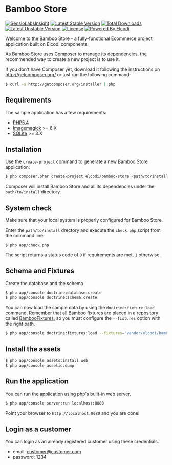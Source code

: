 Bamboo Store
============

[![SensioLabsInsight](https://insight.sensiolabs.com/projects/1940740e-9fe0-498e-8962-024b173a29c0/mini.png)](https://insight.sensiolabs.com/projects/1940740e-9fe0-498e-8962-024b173a29c0)
[![Latest Stable Version](https://poser.pugx.org/elcodi/bamboo-store/v/stable.png)](https://packagist.org/packages/elcodi/bamboo-store)
[![Total Downloads](https://poser.pugx.org/elcodi/bamboo-store/downloads.png)](https://packagist.org/packages/elcodi/bamboo-store)
[![Latest Unstable Version](https://poser.pugx.org/elcodi/bamboo-store/v/unstable.png)](https://packagist.org/packages/elcodi/bamboo-store)
[![License](https://poser.pugx.org/elcodi/elcodi/license.png)](https://packagist.org/packages/elcodi/elcodi)
[![Powered By Elcodi](http://elcodi.io/static/elcodi.badge.png)](http://github.com/elcodi)

Welcome to the Bamboo Store - a fully-functional Ecommerce project
application built on Elcodi components.

As Bamboo Store uses [Composer][2] to manage its dependencies, the recommended
way to create a new project is to use it.

If you don't have Composer yet, download it following the instructions on
http://getcomposer.org/ or just run the following command:

```bash
$ curl -s http://getcomposer.org/installer | php
```

Requirements
------------

The sample application has a few requirements:

* [PHP5.4](http://php.net/releases/5_4_0.php)
* [Imagemagick](http://www.imagemagick.org/) >= 6.X
* [SQLite](http://www.sqlite.org/) >= 3.X

Installation
------------

Use the `create-project` command to generate a new Bamboo Store
application:

```bash
$ php composer.phar create-project elcodi/bamboo-store <path/to/install> dev-master
```

Composer will install Bamboo Store and all its dependencies under the
`path/to/install` directory.


System check
------------

Make sure that your local system is properly configured for Bamboo Store.

Enter the ``path/to/install`` drectory and execute the `check.php` script from the 
command line:

```bash
$ php app/check.php
```    

The script returns a status code of `0` if requirements are met, `1` otherwise.

Schema and Fixtures
-------------------

Create the database and the schema

```bash
$ php app/console doctrine:database:create
$ php app/console doctrine:schema:create
```

You can now load the sample data by using the `doctrine:fixture:load` command.
Remember that all Bamboo fixtures are placed in a repository called
[BambooFixtures](https://github.com/elcodi/bamboo-fixtures), so you must
configure the `--fixtures` option with the right path.

```bash
$ php app/console doctrine:fixtures:load --fixtures="vendor/elcodi/bamboo-fixtures"
```

Install the assets
------------------

```bash
$ php app/console assets:install web
$ php app/console assetic:dump
```

Run the application
-------------------

You can run the application using php's built-in web server.

```bash
$ php app/console server:run localhost:8080
```

Point your browser to `http://localhost:8080` and you are done!

Login as a customer
-------------------

You can login as an already registered customer using these credentials.

* email: customer@customer.com
* password: 1234

[1]:  http://symfony.com/doc/2.4/book/installation.html
[2]:  http://getcomposer.org/
